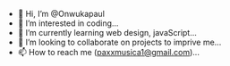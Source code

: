 - 👋 Hi, I’m @Onwukapaul
- 👀 I’m interested in coding...
- 🌱 I’m currently learning web design, javaScript...
- 💞️ I’m looking to collaborate on projects to imprive me...
- 📫 How to reach me (paxxmusica1@gmail.com)...

<!---
Onwukapaul/Onwukapaul is a ✨ special ✨ repository because its `README.md` (this file) appears on your GitHub profile.
You can click the Preview link to take a look at your changes.
--->
